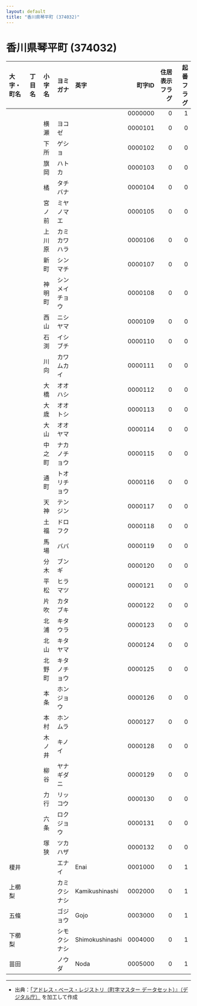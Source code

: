 ```yaml
---
layout: default
title: "香川県琴平町 (374032)"
---
```


# 香川県琴平町 (374032)

| 大字・町名 | 丁目名 | 小字名 | ヨミガナ | 英字 | 町字ID | 住居表示フラグ | 起番フラグ |
|:--------|:------|:------|:-----------------|:---------------------|--------:|----------:|--------:|
|  |  |  |  |  | 0000000 | 0 | 1 |
|  |  | 横瀬 | ヨコゼ |  | 0000101 | 0 | 0 |
|  |  | 下所 | ゲショ |  | 0000102 | 0 | 0 |
|  |  | 旗岡 | ハトカ |  | 0000103 | 0 | 0 |
|  |  | 橘 | タチバナ |  | 0000104 | 0 | 0 |
|  |  | 宮ノ前 | ミヤノマエ |  | 0000105 | 0 | 0 |
|  |  | 上川原 | カミカワハラ |  | 0000106 | 0 | 0 |
|  |  | 新町 | シンマチ |  | 0000107 | 0 | 0 |
|  |  | 神明町 | シンメイチョウ |  | 0000108 | 0 | 0 |
|  |  | 西山 | ニシヤマ |  | 0000109 | 0 | 0 |
|  |  | 石渕 | イシブチ |  | 0000110 | 0 | 0 |
|  |  | 川向 | カワムカイ |  | 0000111 | 0 | 0 |
|  |  | 大橋 | オオハシ |  | 0000112 | 0 | 0 |
|  |  | 大歳 | オオトシ |  | 0000113 | 0 | 0 |
|  |  | 大山 | オオヤマ |  | 0000114 | 0 | 0 |
|  |  | 中之町 | ナカノチョウ |  | 0000115 | 0 | 0 |
|  |  | 通町 | トオリチョウ |  | 0000116 | 0 | 0 |
|  |  | 天神 | テンジン |  | 0000117 | 0 | 0 |
|  |  | 土福 | ドロフク |  | 0000118 | 0 | 0 |
|  |  | 馬場 | ババ |  | 0000119 | 0 | 0 |
|  |  | 分木 | ブンギ |  | 0000120 | 0 | 0 |
|  |  | 平松 | ヒラマツ |  | 0000121 | 0 | 0 |
|  |  | 片吹 | カタブキ |  | 0000122 | 0 | 0 |
|  |  | 北浦 | キタウラ |  | 0000123 | 0 | 0 |
|  |  | 北山 | キタヤマ |  | 0000124 | 0 | 0 |
|  |  | 北野町 | キタノチョウ |  | 0000125 | 0 | 0 |
|  |  | 本条 | ホンジョウ |  | 0000126 | 0 | 0 |
|  |  | 本村 | ホンムラ |  | 0000127 | 0 | 0 |
|  |  | 木ノ井 | キノイ |  | 0000128 | 0 | 0 |
|  |  | 柳谷 | ヤナギダニ |  | 0000129 | 0 | 0 |
|  |  | 力行 | リッコウ |  | 0000130 | 0 | 0 |
|  |  | 六条 | ロクジョウ |  | 0000131 | 0 | 0 |
|  |  | 塚狭 | ツカハザ |  | 0000132 | 0 | 0 |
| 榎井 |  |  | エナイ | Enai | 0001000 | 0 | 1 |
| 上櫛梨 |  |  | カミクシナシ | Kamikushinashi | 0002000 | 0 | 1 |
| 五條 |  |  | ゴジョウ | Gojo | 0003000 | 0 | 1 |
| 下櫛梨 |  |  | シモクシナシ | Shimokushinashi | 0004000 | 0 | 1 |
| 苗田 |  |  | ノウダ | Noda | 0005000 | 0 | 1 |

---

- 出典：[「アドレス・ベース・レジストリ（町字マスター データセット）』（デジタル庁）](https://www.digital.go.jp/policies/base_registry_address/) を加工して作成